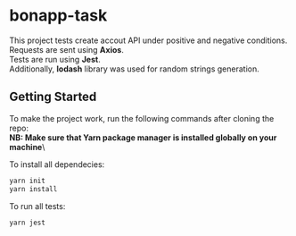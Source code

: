 # bonapp-task

This project tests create accout API under positive and negative conditions.  
Requests are sent using **Axios**.  
Tests are run using **Jest**.  
Additionally, **lodash** library was used for random strings generation.

## Getting Started

To make the project work, run the following commands after cloning the repo:\
**NB: Make sure that Yarn package manager is installed globally on your machine**\

To install all dependecies:
```bash
yarn init  
yarn install
```
To run all tests:
```bash
yarn jest  
```

